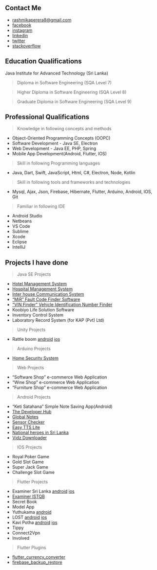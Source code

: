 
## Contact Me

 - rashmikaperera8@gmail.com
 - [facebook](https://www.facebook.com/rashmika.perera.161)
 - [instagram](https://www.instagram.com/zeesha.sheha/?igshid=1txgsgm7hfeg3)
 - [linkedin](http://linkedin.com/in/shehan-rashmika-76aa73161)
 - [twitter](https://twitter.com/SH_RASH)
 - [stackoverflow](https://stackoverflow.com/users/9103981/shehan-rashmika-perera)

## Education Qualifications

Java Institute for Advanced Technology (Sri Lanka)

> Diploma in Software Engineering (SQA Level 7)

>  Higher Diploma in Software Engineering (SQA Level 8)

>  Graduate Diploma in Software Engineering (SQA Level 9)

## Professional Qualifications

> Knowledge in following concepts and methods

 - Object-Oriented Programming Concepts (OOPC)
 - Software Development - Java SE, Electron
 - Web Development - Java EE, PHP, Spring
 - Mobile App Development(Android, Flutter, IOS)

> Skill in following Programming languages 

- Java, Dart, Swift, JavaScript, Html, C#, Electron, Node, Kotlin

> Skill in following tools and frameworks and technologies

- Mysql, Ajax, Json, Firebase, Hibernate, Flutter, Arduino, Android, IOS, Git

> Familiar in following IDE

- Android Studio
- Netbeans
- VS Code
- Sublime
- Xcode
- Eclipse
- IntelliJ

## Projects I have done

> Java SE Projects

- [Hotel Management System ](https://www.youtube.com/watch?v=tsCv-ZVNsVg&ab_channel=TechnogenSoftwares)
- [Hospital Management System ](https://www.youtube.com/watch?v=lMevqM0oGuo)
- [Inter house Communication System](https://www.youtube.com/watch?v=hkMceLM0Fac)
- [“MiR” Fault Code Finder Software](https://www.youtube.com/watch?v=E3YZ4tA0egs)
- ["VIN Finder" Vehicle Identification Number Finder ](https://youtu.be/TPTVQDbb_Fg)
- Koobiyo Life Solution Software
- Inventory Control System
- Laboratory Record System (for KAP (Pvt) Ltd)

> Unity Projects

- Rattle boom [android](https://play.google.com/store/apps/details?id=com.treinetic.rattleboom) [ios](https://apps.apple.com/lk/app/rattle-boom/id1483212936)

> Arduino Projects

- [Home Security System ](https://www.youtube.com/watch?v=bcVOemEk3p0&feature=youtu.be)

> Web Projects

- “Software Shop” e-commerce Web Application
- “Wine Shop” e-commerce Web Application
- “Furniture Shop” e-commerce Web Application

> Android Projects

- “Keti Satahana” Simple Note Saving App(Android)
- [The Developer Hub](https://play.google.com/store/apps/details?id=com.zeesha.sheha.developerhub)
- [Global Notes](https://play.google.com/store/apps/details?id=com.zeesha.sheha.freenotes)
- [Sensor Checker](https://play.google.com/store/apps/details?id=com.zeesha.sheha.sensor_checker)
- [Easy TTS Lite](https://play.google.com/store/apps/details?id=com.zeesha.sheha.tts)
- [National heroes in Sri Lanka](https://play.google.com/store/apps/details?id=com.zeesha.sheha.sl_heroes)
- [Vidz Downloader](https://play.google.com/store/apps/details?id=com.dilan.vid.vidz_downloader)

> IOS Projects

- Royal Poker Game
- Gold Slot Game
- Super Jack Game
- Challenge Slot Game

> Flutter Projects

- Examiner Sri Lanka [android](https://play.google.com/store/apps/details?id=com.treinetic.examiner) [ios](https://apps.apple.com/lk/app/examiner-sri-lanka/id1493898111)
- [Examiner ISTQB](https://play.google.com/store/apps/details?id=com.treinetic.examiner.istqb)
- Secret Book
- Model App
- Yuthukama [android](https://play.google.com/store/apps/details?id=com.treinetic.yuthukama) 
- LOST [android](https://play.google.com/store/apps/details?id=com.zeesha.sheha.lostapp) [ios](https://apps.apple.com/us/app/lost-sri-lanka/id1570300863)
- Kavi Potha [android](https://play.google.com/store/apps/details?id=com.zeesha.sheha.kavipotha) [ios](https://apps.apple.com/us/app/kavi-potha/id1569350098)
- Tippy
- Connect2Vpn
- Involved

> Flutter Plugins

- [flutter_currency_converter](https://pub.dev/packages/flutter_currency_converter)
- [firebase_backup_restore](https://pub.dev/packages/firebase_backup_restore)






